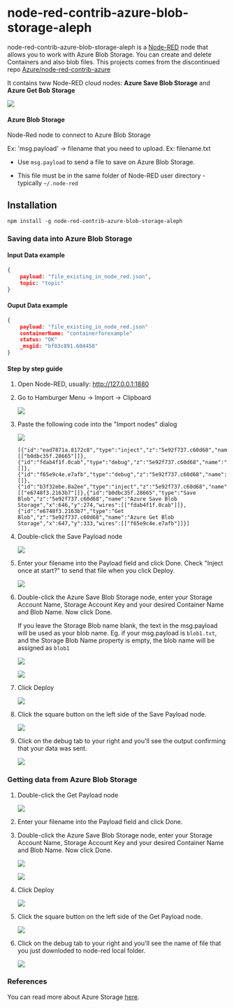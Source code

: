 # node-red-contrib-azure-blob-storage-aleph

node-red-contrib-azure-blob-storage-aleph is a <a href="http://nodered.org" target="_new">Node-RED</a> node that allows you to work with Azure Blob Storage. You can create and delete Containers and also blob files.
This projects comes from the discontinued repo 
<a href="https://github.com/Azure/node-red-contrib-azure" target="_new">Azure/node-red-contrib-azure</a>


It contains tww Node-RED cloud nodes: **Azure Save Blob Storage** and **Azure Get Bob Storage**

![](https://raw.githubusercontent.com/javis86/node-red-contrib-azure-blob-storage-aleph/main/images/flow-nodes.PNG)

#### Azure Blob Storage

Node-Red node to connect to Azure Blob Storage


Ex: 'msg.payload' -> filename that you need to upload. Ex: filename.txt

- Use `msg.payload` to send a file to save on Azure Blob Storage.

- This file must be in the same folder of Node-RED user directory - typically `~/.node-red`


## Installation

```
npm install -g node-red-contrib-azure-blob-storage-aleph
```

### Saving data into Azure Blob Storage

#### Input Data example

```json
{
	payload: "file_existing_in_node_red.json",
	topic: "topic"
}
```

#### Ouput Data example

```json
{
	payload: "file_existing_in_node_red.json"
	containerName: "containerforexample"
	status: "OK"
	_msgid: "bf03c891.604458"
}
```

#### Step by step guide

1. Open Node-RED, usually: <http://127.0.0.1:1880>

2. Go to Hamburger Menu -> Import -> Clipboard

    ![](https://raw.githubusercontent.com/javis86/node-red-contrib-azure-blob-storage-aleph/main/images/import-clip.png)

3. Paste the following code into the "Import nodes" dialog

    ![](https://raw.githubusercontent.com/javis86/node-red-contrib-azure-blob-storage-aleph/main/images/import-nodes.PNG)

    ```
    [{"id":"ead7871a.8172c8","type":"inject","z":"5e92f737.c60d68","name":"Payload","topic":"","payload":"DocumentTest.txt","payloadType":"str","repeat":"","crontab":"","once":false,"x":436,"y":273,"wires":[["b0dbc35f.28665"]]},{"id":"fdab4f1f.0cab","type":"debug","z":"5e92f737.c60d68","name":"Log","active":true,"console":"false","complete":"true","x":846,"y":273,"wires":[]},{"id":"f65e9c4e.e7afb","type":"debug","z":"5e92f737.c60d68","name":"Log","active":true,"console":"false","complete":"true","x":846,"y":333,"wires":[]},{"id":"b3f32ebe.8a2ee","type":"inject","z":"5e92f737.c60d68","name":"Payload","topic":"","payload":"DocumentTest.txt","payloadType":"str","repeat":"","crontab":"","once":false,"x":436,"y":333,"wires":[["e6748f3.2163b7"]]},{"id":"b0dbc35f.28665","type":"Save Blob","z":"5e92f737.c60d68","name":"Azure Save Blob Storage","x":646,"y":274,"wires":[["fdab4f1f.0cab"]]},{"id":"e6748f3.2163b7","type":"Get Blob","z":"5e92f737.c60d68","name":"Azure Get Blob Storage","x":647,"y":333,"wires":[["f65e9c4e.e7afb"]]}]
    ```
4. Double-click the Save Payload node

    ![](https://raw.githubusercontent.com/javis86/node-red-contrib-azure-blob-storage-aleph/main/images/save-payload.PNG)

5. Enter your filename into the Payload field and click Done. Check "Inject once at start?" to send that file when you click Deploy.

    ![](https://raw.githubusercontent.com/javis86/node-red-contrib-azure-blob-storage-aleph/main/images/save-payload-node.PNG)

6. Double-click the Azure Save Blob Storage node, enter your Storage Account Name, Storage Account Key and your desired Container Name and Blob Name. Now click Done.

    If you leave the Storage Blob name blank, the text in the msg.payload will be used as your blob name. Eg. if your msg.payload is ```blob1.txt```, and the Storage Blob Name property is empty, the blob name will be assigned as ```blob1```

    ![](https://raw.githubusercontent.com/javis86/node-red-contrib-azure-blob-storage-aleph/main/images/save-blob-node-selected.PNG) 
    
    ![](https://raw.githubusercontent.com/javis86/node-red-contrib-azure-blob-storage-aleph/main/images/save-blob-node.PNG)

7. Click Deploy

    ![](https://raw.githubusercontent.com/javis86/node-red-contrib-azure-blob-storage-aleph/main/images/deploy.png)

8. Click the square button on the left side of the Save Payload node.
   
    ![](https://raw.githubusercontent.com/javis86/node-red-contrib-azure-blob-storage-aleph/main/images/save-payload.PNG)

9. Click on the debug tab to your right and you'll see the output confirming that your data was sent.

    ![](https://raw.githubusercontent.com/javis86/node-red-contrib-azure-blob-storage-aleph/main/images/save-blob-output.PNG)


### Getting data from Azure Blob Storage

1. Double-click the Get Payload node

    ![](https://raw.githubusercontent.com/javis86/node-red-contrib-azure-blob-storage-aleph/main/images/get-payload.PNG)

2. Enter your filename into the Payload field and click Done.

3. Double-click the Azure Save Blob Storage node, enter your Storage Account Name, Storage Account Key and your desired Container Name and Blob Name. Now click Done.

    ![](https://raw.githubusercontent.com/javis86/node-red-contrib-azure-blob-storage-aleph/main/images/get-blob-node-selected.PNG) 
    
    ![](https://raw.githubusercontent.com/javis86/node-red-contrib-azure-blob-storage-aleph/main/images/save-blob-node.PNG)

4. Click Deploy

    ![](https://raw.githubusercontent.com/javis86/node-red-contrib-azure-blob-storage-aleph/main/images/deploy.png)

5. Click the square button on the left side of the Get Payload node.
   
    ![](https://raw.githubusercontent.com/javis86/node-red-contrib-azure-blob-storage-aleph/main/images/get-payload.PNG)

6. Click on the debug tab to your right and you'll see the name of file that you just downloded to node-red local folder.

    ![](https://raw.githubusercontent.com/javis86/node-red-contrib-azure-blob-storage-aleph/main/images/get-blob-output.PNG)

### References
You can read more about Azure Storage [here](https://docs.microsoft.com/en-us/azure/storage/).